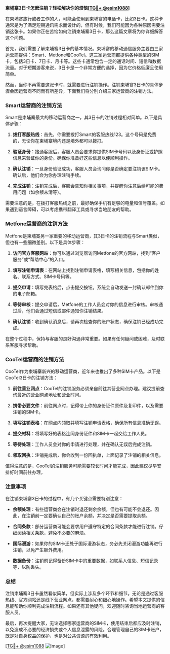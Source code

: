 **柬埔寨3日卡怎麽注销？轻松解决你的烦恼[[TG💪+ @esim1088](https://t.me/s/esim1088)]**

在柬埔寨旅行或者工作的人，可能会使用到柬埔寨的电话卡，比如3日卡。这种卡通常是为了满足短期通讯需求而设计的，但有时候，我们可能因为各种原因需要注销这张卡。如果你正在苦恼如何注销柬埔寨3日卡，那么这篇文章将为你详细解答这个问题。

首先，我们需要了解柬埔寨3日卡的基本情况。柬埔寨的移动通信服务主要由三家运营商提供：Smart、Metfone和CooTel。这三家运营商都提供各种类型的SIM卡，包括3日卡、7日卡、月卡等。这些卡通常包含一定的通话时间、短信和数据流量。对于短期游客来说，3日卡是一个非常方便的选择，因为它价格低廉且使用简单。

然而，当你不再需要这张卡时，就需要进行注销操作。注销柬埔寨3日卡的具体步骤会因运营商不同而有所差异，下面我们将分别介绍三家运营商的注销方法。

### Smart运营商的注销方法

Smart是柬埔寨最大的移动运营商之一，其3日卡的注销过程相对简单。以下是具体步骤：

1. **拨打客服热线**：首先，你需要拨打Smart的客服热线123。这个号码是免费的，无论你在柬埔寨境内还是境外都可以拨打。
   
2. **验证身份**：接通客服后，客服人员会要求你提供SIM卡号码以及身份证或护照信息来验证你的身份。确保你准备好这些信息以便顺利操作。

3. **确认注销**：一旦身份验证成功，客服人员会询问你是否确定要注销该SIM卡。确认后，他们会为你办理注销手续。

4. **完成注销**：注销完成后，客服会告知你相关事项，并提醒你注意后续可能的费用问题（如余额未清等）。

需要注意的是，在拨打客服热线之前，最好确保手机有足够的电量和信号覆盖。如果遇到语言障碍，可以考虑携带翻译工具或寻求当地朋友的帮助。

### Metfone运营商的注销方法

Metfone是柬埔寨另一家重要的移动运营商，其3日卡的注销流程与Smart类似，但也有一些细微差别。以下是具体步骤：

1. **访问官方客服网站**：你可以通过浏览器访问Metfone的官方网站，找到“客户服务”或“帮助中心”的入口。

2. **填写注销申请表**：在网站上找到注销申请表格，填写相关信息，包括你的姓名、联系方式、SIM卡号码等。

3. **提交申请**：填写完表格后，点击提交按钮。系统会自动发送一封确认邮件到你的电子邮箱。

4. **等待审核**：提交申请后，Metfone的工作人员会对你的信息进行审核。审核通过后，他们会通过短信或邮件通知你注销结果。

5. **确认注销**：收到确认消息后，请再次检查你的账户状态，确保注销已经成功完成。

在整个过程中，保持与客服的良好沟通非常重要。如果有任何疑问或困难，及时联系客服寻求帮助。

### CooTel运营商的注销方法

CooTel作为柬埔寨新兴的移动运营商，近年来也推出了多种SIM卡产品。以下是CooTel3日卡的注销方法：

1. **前往营业网点**：CooTel的注销服务必须亲自前往其营业网点办理。建议提前查询最近的营业网点地址和营业时间。

2. **携带必要文件**：前往网点时，记得带上你的身份证件原件及复印件，以及需要注销的SIM卡。

3. **填写注销表格**：在网点内领取并填写注销申请表格，确保所有信息准确无误。

4. **提交材料**：将填写好的表格连同身份证件和SIM卡一起交给工作人员。

5. **等待处理**：工作人员会对你的申请进行处理，并在确认无误后完成注销。

6. **领取回执**：注销完成后，你会收到一份回执单，上面记录了注销的相关信息。

值得注意的是，CooTel的注销服务可能需要较长时间才能完成，因此建议尽早安排好时间前往办理。

### 注意事项

在注销柬埔寨3日卡的过程中，有几个关键点需要特别注意：

- **余额处理**：有些运营商会在注销时退还剩余余额，但也有可能不会退还。因此，在注销前一定要确认自己的账户余额，并决定是否需要提取余额。
  
- **合同条款**：部分运营商可能会要求用户遵守特定的合同条款才能进行注销。仔细阅读相关条款，避免不必要的麻烦。

- **国际漫游**：如果你的SIM卡还处于国际漫游状态，务必先关闭漫游功能再进行注销，以免产生额外费用。

- **数据备份**：注销前记得备份SIM卡中的重要数据，如联系人信息、短信记录等，以防丢失。

### 总结

注销柬埔寨3日卡虽然看似简单，但实际上涉及多个环节和细节。无论是通过客服热线、官方网站还是线下营业网点，都需要耐心和细心地操作。希望本文提供的信息能帮助你顺利完成注销流程。如果还有其他疑问，欢迎随时咨询当地运营商的客服人员。

最后，再次提醒大家，无论选择哪家运营商的SIM卡，使用结束后都应及时注销，以免造成不必要的经济损失或个人信息泄露的风险。合理管理自己的SIM卡账户，既是对自身权益的保护，也是对公共资源的有效利用。

[[TG💪+ @esim1088](https://t.me/s/esim1088) ![Image](https://i.postimg.cc/4NQfJmqS/Snipaste-2025-05-13-00-14-12.png)]